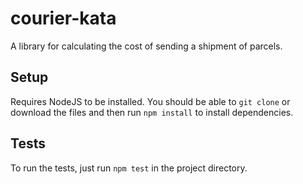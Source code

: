 # courier-kata
A library for calculating the cost of sending a shipment of parcels.

## Setup
Requires NodeJS to be installed.
You should be able to `git clone` or download the files and then run `npm install` to install dependencies.

## Tests
To run the tests, just run `npm test` in the project directory.
